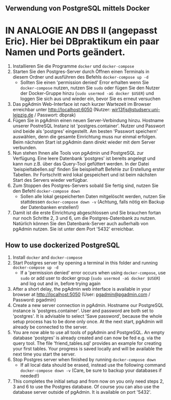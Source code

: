 ## Verwendung von PostgreSQL mittels Docker
# IN ANALOGIE AN DBS II  (angepasst Eric). Hier bei DBpraktikum ein paar Namen und Ports geändert.

1. Installieren Sie die Programme `docker` und `docker-compose`
2. Starten Sie den Postgres-Server durch Öffnen einen Terminals in diesem Ordner und ausführen des Befehls `docker-compose up -d`
	* Sollten Sie einen 'permission denied' Error erhalten wenn Sie `docker-compose` nutzen, nutzen Sie `sudo` oder fügen Sie den Nutzer der Docker-Gruppe hinzu (`sudo usermod -aG docker $USER`) und loggen Sie sich aus und wieder ein, bevor Sie es erneut versuchen
3. Das pgAdmin Web-Interface ist nach kurzer Wartezeit im Browser erreichbar unter [http://localhost:6050](http://localhost:6050) (Nutzer: wir13fjs@studserv.uni-leipzig.de / Passwort: dbprak)
4. Fügen Sie in pgAdmin einen neuen Server-Verbindung hinzu. Hostname unserer PostreSQL Instanz ist 'postgres.container'. Nutzer und Passwort sind beide als 'postgres' eingestellt. Am besten 'Passwort speichern' auswählen, denn die gesamte Einrichtung muss nur einmal erfolgen. Beim nächsten Start ist pgAdmin dann direkt wieder mit dem Server verbunden.
5. Nun stehen Ihnen alle Tools von pgAdmin und PostgreSQL zur Verfügung. Eine leere Datenbank 'postgres' ist bereits angelegt und kann nun z.B. über das Query-Tool gefüttert werden. In der Datei 'beispieltabellen.sql' finden Sie beispielhaft Befehle zur Erstellung erster Tabellen. Ihr Fortschritt wird lokal gespeichert und ist beim nächsten Start des Servers wieder verfügbar.
6. Zum Stoppen des Postgres-Servers sobald Sie fertig sind, nutzen Sie den Befehl `docker-compose down`
	* Sollen alle lokal gespeicherten Daten mitgelöscht werden, nutzen Sie stattdessen `docker-compose down -v` (Achtung, falls nötig ein Backup der Datenbanken erstellen!)
7. Damit ist die erste Einrichtung abgeschlossen und Sie brauchen fortan nur noch Schritte 2, 3 und 6, um die Postgres-Datenbank zu nutzen. Natürlich können Sie den Datenbank-Server auch außerhalb von pgAdmin nutzen. Sie ist unter dem Port '5432' erreichbar.


## How to use dockerized PostgreSQL

1. Install `docker` and `docker-compose`
2. Start Postgres server by opening a terminal in this folder and running `docker-compose up -d`
	* If a 'permission denied' error occurs when using `docker-compose`, use `sudo` or add user to docker group (`sudo usermod -aG docker $USER`) and log out and in, before trying again
3. After a short delay, the pgAdmin web interface is available in your browser at [http://localhost:5050](http://localhost:5050) (User: pgadmin@pgadmin.com / Password: pgadmin)
4. Create a new server connection in pgAdmin. Hostname our PostgreSQL instance is 'postgres.container'. User and password are both set to 'postgres'. It is advisable to select 'Save password', because the whole setup process has to be done only once. At the next start, pgAdmin will already be connected to the server.
5. You are now able to use all tools of pgAdmin and PostgreSQL. An empty database 'postgres' is already created and can now be fed e.g. via the query tool. The file 'friend_tables.sql' provides an example for creating your first tables. Your progress is saved locally and will be available the next time you start the server.
6. Stop Postgres server when finished by running `docker-compose down`
	* If all local data should be erased, instead use the following command `docker-compose down -v` (Care, be sure to backup your databases if needed!)
7. This completes the initial setup and from now on you only need steps 2, 3 and 6 to use the Postgres database. Of course you can also use the database server outside of pgAdmin. It is available on port '5432'.
